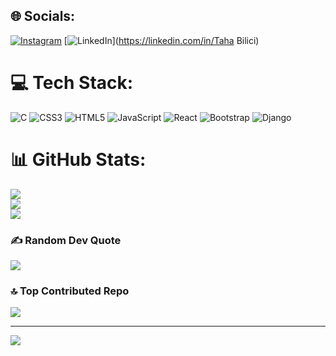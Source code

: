 
## 🌐 Socials:
[![Instagram](https://img.shields.io/badge/Instagram-%23E4405F.svg?logo=Instagram&logoColor=white)](https://instagram.com/taha_blc) [![LinkedIn](https://img.shields.io/badge/LinkedIn-%230077B5.svg?logo=linkedin&logoColor=white)](https://linkedin.com/in/Taha Bilici) 

# 💻 Tech Stack:
![C](https://img.shields.io/badge/c-%2300599C.svg?style=for-the-badge&logo=c&logoColor=white) ![CSS3](https://img.shields.io/badge/css3-%231572B6.svg?style=for-the-badge&logo=css3&logoColor=white) ![HTML5](https://img.shields.io/badge/html5-%23E34F26.svg?style=for-the-badge&logo=html5&logoColor=white) ![JavaScript](https://img.shields.io/badge/javascript-%23323330.svg?style=for-the-badge&logo=javascript&logoColor=%23F7DF1E) ![React](https://img.shields.io/badge/react-%2320232a.svg?style=for-the-badge&logo=react&logoColor=%2361DAFB) ![Bootstrap](https://img.shields.io/badge/bootstrap-%238511FA.svg?style=for-the-badge&logo=bootstrap&logoColor=white) ![Django](https://img.shields.io/badge/django-%23092E20.svg?style=for-the-badge&logo=django&logoColor=white)
# 📊 GitHub Stats:
![](https://github-readme-stats.vercel.app/api?username=taha-blc&theme=dark&hide_border=false&include_all_commits=true&count_private=true)<br/>
![](https://github-readme-streak-stats.herokuapp.com/?user=taha-blc&theme=dark&hide_border=false)<br/>
![](https://github-readme-stats.vercel.app/api/top-langs/?username=taha-blc&theme=dark&hide_border=false&include_all_commits=true&count_private=true&layout=compact)

### ✍️ Random Dev Quote
![](https://quotes-github-readme.vercel.app/api?type=horizontal&theme=radical)

### 🔝 Top Contributed Repo
![](https://github-contributor-stats.vercel.app/api?username=taha-blc&limit=5&theme=dark&combine_all_yearly_contributions=true)

---
[![](https://visitcount.itsvg.in/api?id=taha-blc&icon=2&color=1)](https://visitcount.itsvg.in)

<!-- Proudly created with GPRM ( https://gprm.itsvg.in ) -->
